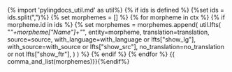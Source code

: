 {% import 'pylingdocs_util.md' as util%}
{% if ids is defined %}
{%set ids = ids.split(",")%}
{% set morphemes = [] %}
{% for morpheme in ctx %}
{% if morpheme.id in ids %}
{% set morphemes = morphemes.append(
    util.lfts(
    "<i>"+morpheme["Name"]+"</i>",
    entity=morpheme,
    translation=translation,
    source=source,
    with_language=with_language or lfts["show_lg"],
    with_source=with_source or lfts["show_src"],
    no_translation=no_translation or not lfts["show_ftr"],
    )
)
%}
{% endif %}
{% endfor %}
{{ comma_and_list(morphemes)}}{%endif%}